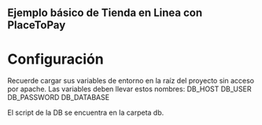## Ejemplo básico de Tienda en Linea con PlaceToPay

# Configuración

Recuerde cargar sus variables de entorno en la raíz del proyecto sin acceso por apache.
Las variables deben llevar estos nombres:
DB_HOST
DB_USER
DB_PASSWORD
DB_DATABASE

El script de la DB se encuentra en la carpeta db.